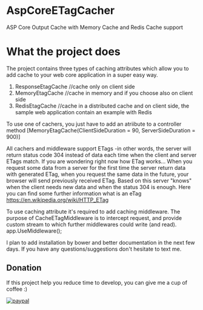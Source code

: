 # AspCoreETagCacher
ASP Core Output Cache with Memory Cache and Redis Cache support 

# What the project does
The project contains three types of caching attributes which allow you to add cache to your web core application in a super easy way.
1. ResponseEtagCache //cache only on client side
2. MemoryEtagCache //cache in memory and if you choose also on client side
3. RedisEtagCache //cache in a distributed cache and on client side, the sample web application contain an example with Redis 

To use one of cachers, you just have to add an atriibute to a controller method 
[MemoryEtagCache(ClientSideDuration = 90, ServerSideDuration = 900)]
        
All cachers and middleware support ETags -in other words, the server will return status code 304 instead of data each time when the client and server ETags match. If you are wondering right now how ETag works... When you request some data from a server for the first time the server return data with generated ETag, when you request the same data in the future, your browser will send previously received ETag. Based on this server "knows" when the client needs new data and when the status 304 is enough.
Here you can find some further information what is an eTag https://en.wikipedia.org/wiki/HTTP_ETag

To use caching attribute it's required to add caching middleware. The purpose of CacheETagMiddleware is to intercept request, and provide custom stream to which further middlewares could write (and read).
app.UseMiddleware<CacheETagMiddleware>();

I plan to add installation by bower and better documentation in the next few days. If you have any questions/suggestions don't hesitate to text me.  

## Donation
If this project help you reduce time to develop, you can give me a cup of coffee :)

[![paypal](https://www.paypalobjects.com/en_US/i/btn/btn_donateCC_LG.gif)](https://www.paypal.com/cgi-bin/webscr?cmd=_donations&business=BA4EV8ALWCVYE&lc=US&item_name=ETagCache&no_note=0&cn=Dodaj%20specjalne%20instrukcje%20dla%20sprzedaj%c4%85cego%3a&no_shipping=2&currency_code=USD&bn=PP%2dDonationsBF%3abtn_donateCC_LG%2egif%3aNonHosted)
